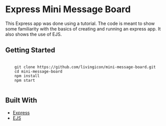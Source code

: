 <h1>Express Mini Message Board</h1>

<p>This Express app was done using a tutorial. The code is meant to show some familiarity with the basics of creating and running an express app. It also shows the use of EJS.</p>

<h2>Getting Started</h2>

<pre class="notranslate">
  <code>
    git clone https://github.com/livingicon/mini-message-board.git
    cd mini-message-board
    npm install
    npm start
  </code>
</pre>

<h2>Built With</h2>

<ul dir="auto">
  <li><a href="https://expressjs.com/" rel="nofollow">Express</a></li>
  <li><a href="https://ejs.co/" rel="nofollow">EJS</a></li>
</ul>